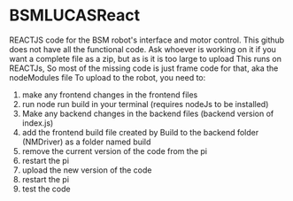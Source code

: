 # BSMLUCASReact
REACTJS code for the BSM robot's interface and motor control.
This github does not have all the functional code. Ask whoever is working on it if you want a complete file as a zip, but as is it is too large to upload
This runs on REACTJs, So most of the missing code is just frame code for that, aka the nodeModules file
To upload to the robot, you need to:
1. make any frontend changes in the frontend files
2. run node run build in your terminal (requires nodeJs to be installed)
3. Make any backend changes in the backend files (backend version of index.js)
4. add the frontend build file created by Build to the backend folder (NMDriver) as a folder named build
5. remove the current version of the code from the pi
6. restart the pi
7. upload the new version of the code
8. restart the pi
9. test the code
